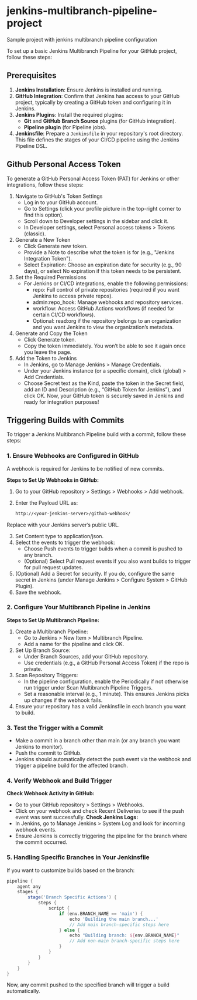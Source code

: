 # jenkins-multibranch-pipeline-project
Sample project with jenkins multibranch pipeline configuration

To set up a basic Jenkins Multibranch Pipeline for your GitHub project, follow these steps:

## Prerequisites
1. **Jenkins Installation**: Ensure Jenkins is installed and running.
2. **GitHub Integration**: Confirm that Jenkins has access to your GitHub project, typically by creating a GitHub token and configuring it in Jenkins.
3. **Jenkins Plugins**: Install the required plugins:
   - **Git** and **GitHub Branch Source** plugins (for GitHub integration).
   - **Pipeline plugin** (for Pipeline jobs).
4. **Jenkinsfile**: Prepare a `Jenkinsfile` in your repository's root directory. This file defines the stages of your CI/CD pipeline using the Jenkins Pipeline DSL.

## Github Personal Access Token
To generate a GitHub Personal Access Token (PAT) for Jenkins or other integrations, follow these steps:

1. Navigate to GitHub's Token Settings
   - Log in to your GitHub account.
   - Go to Settings (click your profile picture in the top-right corner to find this option).
   - Scroll down to Developer settings in the sidebar and click it.
   - In Developer settings, select Personal access tokens > Tokens (classic).
2. Generate a New Token
   - Click Generate new token.
   - Provide a Note to describe what the token is for (e.g., "Jenkins Integration Token").
   - Select Expiration: Choose an expiration date for security (e.g., 90 days), or select No expiration if this token needs to be persistent.
3. Set the Required Permissions
   - For Jenkins or CI/CD integrations, enable the following permissions:
      - repo: Full control of private repositories (required if you want Jenkins to access private repos).
      - admin:repo_hook: Manage webhooks and repository services.
      - workflow: Access GitHub Actions workflows (if needed for certain CI/CD workflows).
      - Optional: read:org if the repository belongs to an organization and you want Jenkins to view the organization’s metadata.
4. Generate and Copy the Token
   - Click Generate token.
   - Copy the token immediately. You won’t be able to see it again once you leave the page.
5. Add the Token to Jenkins
   - In Jenkins, go to Manage Jenkins > Manage Credentials.
   - Under your Jenkins instance (or a specific domain), click (global) > Add Credentials.
   - Choose Secret text as the Kind, paste the token in the Secret field, add an ID and Description (e.g., “GitHub Token for Jenkins”), and click OK.
Now, your GitHub token is securely saved in Jenkins and ready for integration purposes!

## Triggering Builds with Commits

To trigger a Jenkins Multibranch Pipeline build with a commit, follow these steps:

### 1. Ensure Webhooks are Configured in GitHub
A webhook is required for Jenkins to be notified of new commits.

**Steps to Set Up Webhooks in GitHub:**
1. Go to your GitHub repository > Settings > Webhooks > Add webhook.
2. Enter the Payload URL as:

   ```perl
   http://<your-jenkins-server>/github-webhook/
   ```
Replace <your-jenkins-server> with your Jenkins server’s public URL.

3. Set Content type to application/json.
4. Select the events to trigger the webhook:
   - Choose Push events to trigger builds when a commit is pushed to any branch.
   - (Optional) Select Pull request events if you also want builds to trigger for pull request updates.
5. (Optional) Add a Secret for security. If you do, configure the same secret in Jenkins (under Manage Jenkins > Configure System > GitHub Plugin).
6. Save the webhook.

### 2. Configure Your Multibranch Pipeline in Jenkins

**Steps to Set Up Multibranch Pipeline:**

1. Create a Multibranch Pipeline:
   - Go to Jenkins > New Item > Multibranch Pipeline.
   - Add a name for the pipeline and click OK.
2. Set Up Branch Source:
   - Under Branch Sources, add your GitHub repository.
   - Use credentials (e.g., a GitHub Personal Access Token) if the repo is private.
3. Scan Repository Triggers:
   - In the pipeline configuration, enable the Periodically if not otherwise run trigger under Scan Multibranch Pipeline Triggers.
   - Set a reasonable interval (e.g., 1 minute). This ensures Jenkins picks up changes if the webhook fails.
4. Ensure your repository has a valid Jenkinsfile in each branch you want to build.

### 3. Test the Trigger with a Commit
   - Make a commit in a branch other than main (or any branch you want Jenkins to monitor).
   - Push the commit to GitHub.
   - Jenkins should automatically detect the push event via the webhook and trigger a pipeline build for the affected branch.

### 4. Verify Webhook and Build Trigger
**Check Webhook Activity in GitHub:**
   - Go to your GitHub repository > Settings > Webhooks.
   - Click on your webhook and check Recent Deliveries to see if the push event was sent successfully.
**Check Jenkins Logs:**
   - In Jenkins, go to Manage Jenkins > System Log and look for incoming webhook events.
   - Ensure Jenkins is correctly triggering the pipeline for the branch where the commit occurred.

### 5. Handling Specific Branches in Your Jenkinsfile
If you want to customize builds based on the branch:

   ```groovy
   pipeline {
       agent any
       stages {
           stage('Branch Specific Actions') {
               steps {
                   script {
                       if (env.BRANCH_NAME == 'main') {
                           echo 'Building the main branch...'
                           // Add main branch-specific steps here
                       } else {
                           echo "Building branch: ${env.BRANCH_NAME}"
                           // Add non-main branch-specific steps here
                       }
                   }
               }
           }
       }
   }
```
Now, any commit pushed to the specified branch will trigger a build automatically.


